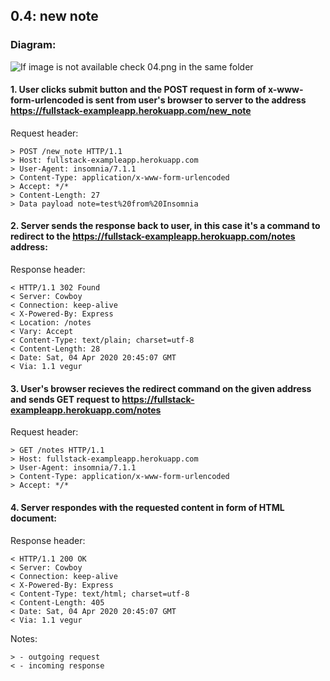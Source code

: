 
## 0.4: new note

### Diagram:  

![If image is not available check 04.png in the same folder](https://i.imgur.com/sLO9KZN.png)  

#### 1. User clicks submit button and the POST request in form of x-www-form-urlencoded is sent from user's browser to server to the address https://fullstack-exampleapp.herokuapp.com/new_note

Request header:  
```
> POST /new_note HTTP/1.1 
> Host: fullstack-exampleapp.herokuapp.com
> User-Agent: insomnia/7.1.1
> Content-Type: application/x-www-form-urlencoded
> Accept: */*
> Content-Length: 27
> Data payload note=test%20from%20Insomnia
```

#### 2. Server sends the response back to user, in this case it's a command to redirect to the https://fullstack-exampleapp.herokuapp.com/notes address:

Response header:  
```
< HTTP/1.1 302 Found
< Server: Cowboy
< Connection: keep-alive
< X-Powered-By: Express
< Location: /notes
< Vary: Accept
< Content-Type: text/plain; charset=utf-8
< Content-Length: 28
< Date: Sat, 04 Apr 2020 20:45:07 GMT
< Via: 1.1 vegur
```
#### 3. User's browser recieves the redirect command on the given address and sends GET request to https://fullstack-exampleapp.herokuapp.com/notes

Request header:  
```
> GET /notes HTTP/1.1
> Host: fullstack-exampleapp.herokuapp.com
> User-Agent: insomnia/7.1.1
> Content-Type: application/x-www-form-urlencoded
> Accept: */*
```
#### 4. Server respondes with the requested content in form of HTML document:

Response header:  
```
< HTTP/1.1 200 OK
< Server: Cowboy
< Connection: keep-alive
< X-Powered-By: Express
< Content-Type: text/html; charset=utf-8
< Content-Length: 405
< Date: Sat, 04 Apr 2020 20:45:07 GMT
< Via: 1.1 vegur
```
Notes:  

	> - outgoing request  
	< - incoming response